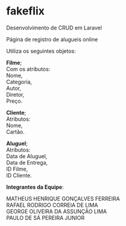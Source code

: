 # fakeflix
Desenvolvimento de CRUD em Laravel

Página de registro de alugueis online

Utiliza os seguintes objetos:

**Filme**;  
  Com os atributos:  
    Nome,  
    Categoria,  
    Autor,  
    Diretor,  
    Preço.  
    
**Cliente**;  
  Atributos:  
    Nome,   
    Cartão.  
      
**Aluguel**;  
  Atributos:  
    Data de Aluguel,  
    Data de Entrega,  
    ID Filme,  
    ID Cliente.  
  
**Integrantes da Equipe**:

  MATHEUS HENRIQUE GONÇALVES FERREIRA  
  RAFAEL RODRIGO CORREIA DE LIMA  
  GEORGE OLIVEIRA DA ASSUNÇÃO LIMA  
  PAULO DE SÁ PEREIRA JUNIOR  
